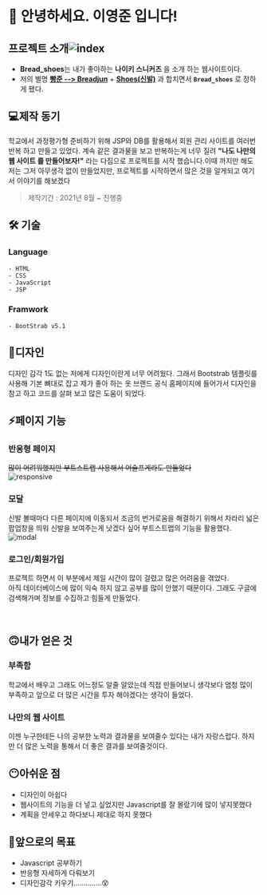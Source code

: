 # 🙌 안녕하세요. 이영준 입니다!   <br>

## 프로젝트 소개![index](https://user-images.githubusercontent.com/75524611/138551525-42fded93-bb05-4c5f-9ce6-9c234b7cee98.gif)<br>

- **Bread_shoes**는 내가 좋아하는 **나이키 스니커즈** 을 소개 하는 웹사이트이다.
- 저의 별명 **<u>빵준    --> Breadjun</u>** + <u>**Shoes(신발)**</u> 과 합치면서 **`Bread_shoes`** 로 정하게 됐다.
##  💻제작 동기
학교에서 과정평가형 준비하기 위해 JSP와 DB를 활용해서 회원 관리 사이트를 여러번 반복 하고 만들고 있었다.
계속 같은 결과물을 보고 반복하는게 너무 질려 **"나도 나만의 웹 사이트 를 만들어보자!"** 라는 다짐으로 프로젝트를 시작 했습니다.이때 까지만 해도 저는 그저 아무생각 없이 만들었지만, 프로젝트를 시작하면서 많은 것을 알게되고 여기서 이야기를 해보겠다 
>제작기간 : 2021년 8월 ~ 진행중
## 🛠 기술   
### Language
    - HTML   
    - CSS
    - JavaScript
    - JSP 
### Framwork     
    - BootStrab v5.1  
   
   
## 👀디자인
디자인 감각 1도 없는 저에게 디자인이란게 너무 어려웠다. 그래서 Bootstrab 템플릿를 사용해 기본 뼈대로 잡고 제가 좋아 하는 옷 브랜드 공식 홈페이지에 들어가서 디자인을 참고 하고 코드를 살펴 보고 많은 도움이 되었다. 
<br>   

## ⚡️페이지 기능
### 반응형 페이지
<s>많이 어려워했지만 부트스트랩 사용해서 어슬프게라도 만들었다</s><br>
![responsive](https://user-images.githubusercontent.com/75524611/138551778-c608c807-7f63-4044-afc9-e3d12a250333.png)<br>

### 모달
신발 볼때마다 다른 페이지에 이동되서 조금의 번거로움을 해결하기 위해서 차라리 넓은 팝업창을 띄워 신발을 보여주는게 낫겠다 싶어 부트스트랩의 기능을 활용했다.
![modal](https://user-images.githubusercontent.com/75524611/138551941-ac1eeae9-1cda-4c9a-8394-2af24fe82a9b.gif)<br>


### 로그인/회원가입

프로젝트 하면서 이 부분에서 제일 시간이 많이 걸렸고 많은 어려움을 겪었다.<br>
아직 데이터베이스에 많이 익숙 하지 않고 공부를 많이 안했기 때문이다.
그래도 구글에 검색해가며 정보를 수집하고 힘들게 만들었다.

<br>   
      

## 🙃내가 얻은 것
### 부족함
학교에서 배우고 그래도 어느정도 알줄 알았는데 직접 만들어보니 생각보다 엄청 많이 부족하고 앞으로 더 많은 시간을 투자 해야겠다는 생각이 들었다.

### 나만의 웹 사이트
이젠 누구한테든 나의 공부한 노력과 결과물을 보여줄수 있다는 내가 자랑스럽다. 하지만 더 많은 노력을 통해서 더 좋은 결과를 보여줄것이다.

## 😶아쉬운 점
- 디자인이 아쉽다
- 웹사이트의 기능을 더 넣고 싶었지만 Javascript를 잘 몰랐기에 많이 넣지못했다
- 계획을 안세우고 하다보니 제대로 하지 못했다
## 😤앞으로의 목표
 - Javascript 공부하기
 - 반응형 자세하게 다뤄보기
 - 디자인감각 키우기..............😵 
